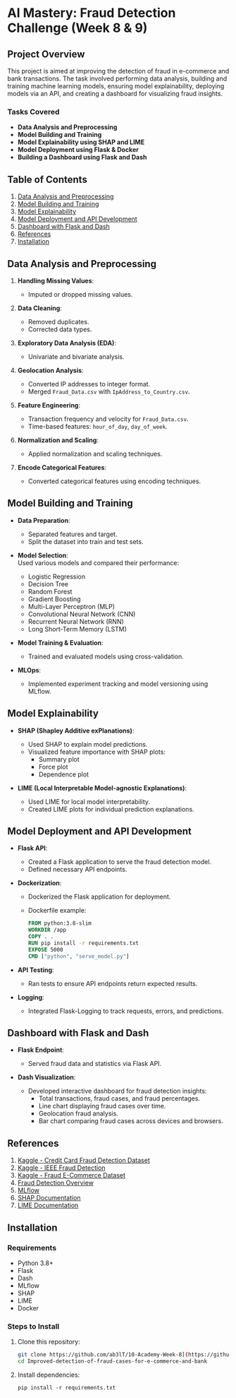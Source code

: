 # AI Mastery: Fraud Detection Challenge (Week 8 & 9)

## Project Overview

This project is aimed at improving the detection of fraud in e-commerce and bank transactions. The task involved performing data analysis, building and training machine learning models, ensuring model explainability, deploying models via an API, and creating a dashboard for visualizing fraud insights.

### Tasks Covered

- **Data Analysis and Preprocessing**
- **Model Building and Training**
- **Model Explainability using SHAP and LIME**
- **Model Deployment using Flask & Docker**
- **Building a Dashboard using Flask and Dash**

## Table of Contents

1. [Data Analysis and Preprocessing](#data-analysis-and-preprocessing)
2. [Model Building and Training](#model-building-and-training)
3. [Model Explainability](#model-explainability)
4. [Model Deployment and API Development](#model-deployment-and-api-development)
5. [Dashboard with Flask and Dash](#dashboard-with-flask-and-dash)
6. [References](#references)
7. [Installation](#installation)

## Data Analysis and Preprocessing

1. **Handling Missing Values**:  
   - Imputed or dropped missing values.

2. **Data Cleaning**:  
   - Removed duplicates.  
   - Corrected data types.

3. **Exploratory Data Analysis (EDA)**:  
   - Univariate and bivariate analysis.

4. **Geolocation Analysis**:  
   - Converted IP addresses to integer format.  
   - Merged `Fraud_Data.csv` with `IpAddress_to_Country.csv`.

5. **Feature Engineering**:  
   - Transaction frequency and velocity for `Fraud_Data.csv`.  
   - Time-based features: `hour_of_day`, `day_of_week`.

6. **Normalization and Scaling**:  
   - Applied normalization and scaling techniques.

7. **Encode Categorical Features**:  
   - Converted categorical features using encoding techniques.

## Model Building and Training

- **Data Preparation**:  
  - Separated features and target.  
  - Split the dataset into train and test sets.

- **Model Selection**:  
  Used various models and compared their performance:  
  - Logistic Regression  
  - Decision Tree  
  - Random Forest  
  - Gradient Boosting  
  - Multi-Layer Perceptron (MLP)  
  - Convolutional Neural Network (CNN)  
  - Recurrent Neural Network (RNN)  
  - Long Short-Term Memory (LSTM)

- **Model Training & Evaluation**:  
  - Trained and evaluated models using cross-validation.

- **MLOps**:  
  - Implemented experiment tracking and model versioning using MLflow.

## Model Explainability

- **SHAP (Shapley Additive exPlanations)**:  
  - Used SHAP to explain model predictions.  
  - Visualized feature importance with SHAP plots:  
    - Summary plot  
    - Force plot  
    - Dependence plot

- **LIME (Local Interpretable Model-agnostic Explanations)**:  
  - Used LIME for local model interpretability.  
  - Created LIME plots for individual prediction explanations.

## Model Deployment and API Development

- **Flask API**:  
  - Created a Flask application to serve the fraud detection model.  
  - Defined necessary API endpoints.

- **Dockerization**:  
  - Dockerized the Flask application for deployment.  
  - Dockerfile example:

    ```Dockerfile
    FROM python:3.8-slim
    WORKDIR /app
    COPY . .
    RUN pip install -r requirements.txt
    EXPOSE 5000
    CMD ["python", "serve_model.py"]
    ```

- **API Testing**:  
  - Ran tests to ensure API endpoints return expected results.

- **Logging**:  
  - Integrated Flask-Logging to track requests, errors, and predictions.

## Dashboard with Flask and Dash

- **Flask Endpoint**:  
  - Served fraud data and statistics via Flask API.

- **Dash Visualization**:  
  - Developed interactive dashboard for fraud detection insights:
    - Total transactions, fraud cases, and fraud percentages.
    - Line chart displaying fraud cases over time.
    - Geolocation fraud analysis.
    - Bar chart comparing fraud cases across devices and browsers.

## References

1. [Kaggle - Credit Card Fraud Detection Dataset](https://www.kaggle.com/datasets/mlg-ulb/creditcardfraud)
2. [Kaggle - IEEE Fraud Detection](https://www.kaggle.com/c/ieee-fraud-detection/code)
3. [Kaggle - Fraud E-Commerce Dataset](https://www.kaggle.com/datasets/vbinh002/fraud-ecommerce/code)
4. [Fraud Detection Overview](https://complyadvantage.com/insights/what-is-fraud-detection/)
5. [MLflow](https://www.mlflow.org/)
6. [SHAP Documentation](https://github.com/slundberg/shap)
7. [LIME Documentation](https://github.com/marcotcr/lime)

## Installation

### Requirements

- Python 3.8+
- Flask
- Dash
- MLflow
- SHAP
- LIME
- Docker

### Steps to Install

1. Clone this repository:

   ```bash
   git clone https://github.com/ab3lT/10-Academy-Week-8](https://github.com/ibnu-asma/Improved-detection-of-fraud-cases-for-e-commerce-and-bank.git)
   cd Improved-detection-of-fraud-cases-for-e-commerce-and-bank


2. Install dependencies:

   ```pip install -r requirements.txt```
